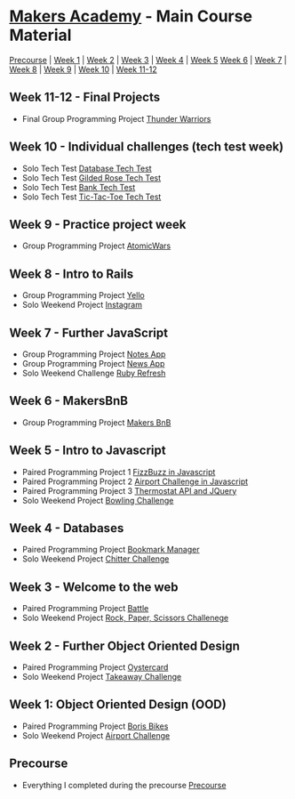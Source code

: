 # [Makers Academy](http://www.makersacademy.com) - Main Course Material

[Precourse](#Precourse) | [Week 1](#Week1) | [Week 2](#Week2) | [Week 3](#Week3) | [Week 4](#Week4) | [Week 5](#Week5) 
[Week 6](#Week6) | [Week 7](#Week7) | [Week 8](#Week8) | [Week 9](#Week9) | [Week 10](#Week10) | [Week 11-12](#Week1112)

## <a name="Week1112">Week 11-12 - Final Projects</a>
* Final Group Programming Project [Thunder Warriors](https://github.com/treborb/thunder-warriors)

## <a name="Week10">Week 10 - Individual challenges (tech test week)</a>
* Solo Tech Test [Database Tech Test](https://github.com/BenJohnCarson/Database-server-tech-test)
* Solo Tech Test [Gilded Rose Tech Test](https://github.com/BenJohnCarson/gilded-rose-tech-test)
* Solo Tech Test [Bank Tech Test](https://github.com/BenJohnCarson/bank-tech-test)
* Solo Tech Test [Tic-Tac-Toe Tech Test](https://github.com/BenJohnCarson/tic-tac-toe-tech-test)

## <a name="Week9">Week 9 - Practice project week</a>
* Group Programming Project [AtomicWars](https://github.com/BenJohnCarson/Atomic-Wars)

## <a name="Week8">Week 8 - Intro to Rails</a>
* Group Programming Project [Yello](https://github.com/BenJohnCarson/yello)
* Solo Weekend Project [Instagram](https://github.com/BenJohnCarson/instagram-challenge)

## <a name="Week7">Week 7 - Further JavaScript</a>
* Group Programming Project [Notes App](https://github.com/BenJohnCarson/notes-app)
* Group Programming Project [News App](https://github.com/BenJohnCarson/news-app)
* Solo Weekend Challenge [Ruby Refresh](https://github.com/BenJohnCarson/ruby-refresher)

## <a name="Week6">Week 6 - MakersBnB</a>
* Group Programming Project [Makers BnB](https://github.com/BenJohnCarson/makersbnb)

## <a name="Week5">Week 5 - Intro to Javascript</a>
* Paired Programming Project 1 [FizzBuzz in Javascript](https://github.com/BenJohnCarson/fizzBuzzJavaScript)
* Paired Programming Project 2 [Airport Challenge in Javascript](https://github.com/BenJohnCarson/airportChallengeJavaScript)
* Paired Programming Project 3 [Thermostat API and JQuery](https://github.com/BenJohnCarson/thermostat)
* Solo Weekend Project [Bowling Challenge](https://github.com/BenJohnCarson/bowling-challenge)

## <a name="Week4">Week 4 - Databases</a>
* Paired Programming Project [Bookmark Manager](https://github.com/BenJohnCarson/bookmark-manager)
* Solo Weekend Project [Chitter Challenge](https://github.com/BenJohnCarson/chitter-challenge)

## <a name="Week3">Week 3 - Welcome to the web</a>
* Paired Programming Project [Battle](https://github.com/BenJohnCarson/battle)
* Solo Weekend Project [Rock, Paper, Scissors Challenege](https://github.com/BenJohnCarson/rps-challenge)

## <a name="Week2">Week 2 - Further Object Oriented Design</a>
* Paired Programming Project [Oystercard](https://github.com/BenJohnCarson/oystercard)
* Solo Weekend Project [Takeaway Challenge](https://github.com/BenJohnCarson/takeaway-challenge)

## <a name="Week1">Week 1: Object Oriented Design (OOD)</a>
* Paired Programming Project [Boris Bikes](https://github.com/BenJohnCarson/boris_bikes)
* Solo Weekend Project [Airport Challenge](https://github.com/BenJohnCarson/airport_challenge)

## <a name="Precourse">Precourse</a>
* Everything I completed during the precourse [Precourse](https://github.com/BenJohnCarson/Precourse)
